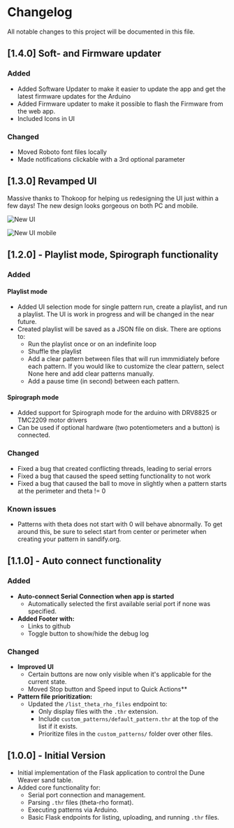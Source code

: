 # Changelog

All notable changes to this project will be documented in this file.

## [1.4.0] Soft- and Firmware updater

### Added

- Added Software Updater to make it easier to update the app and get the latest firmware updates for the Arduino
- Added Firmware updater to make it possible to flash the Firmware from the web app.
- Included Icons in UI

### Changed
- Moved Roboto font files locally
- Made notifications clickable with a 3rd optional parameter

## [1.3.0] Revamped UI

Massive thanks to Thokoop for helping us redesigning the UI just within a few days! The new design looks gorgeous on both PC and mobile. 

![New UI](./static/UI_1.3.png)

![New UI mobile](./static/IMG_9753.png)

## [1.2.0] - Playlist mode, Spirograph functionality

### Added

#### Playlist mode

- Added UI selection mode for single pattern run, create a playlist, and run a playlist. The UI is work in progress and will be changed in the near future.
- Created playlist will be saved as a JSON file on disk. There are options to:
  - Run the playlist once or on an indefinite loop
  - Shuffle the playlist
  - Add a clear pattern between files that will run immmidiately before each pattern. If you would like to customize the clear pattern, select None here and add clear patterns manually.
  - Add a pause time (in second) between each pattern.

#### Spirograph mode

- Added support for Spirograph mode for the arduino with DRV8825 or TMC2209 motor drivers
- Can be used if optional hardware (two potentiometers and a button) is connected.

### Changed

- Fixed a bug that created conflicting threads, leading to serial errors
- Fixed a bug that caused the speed setting functionality to not work
- Fixed a bug that caused the ball to move in slightly when a pattern starts at the perimeter and theta != 0

### Known issues

- Patterns with theta does not start with 0 will behave abnormally. To get around this, be sure to select start from center or perimeter when creating your pattern in sandify.org.

## [1.1.0] - Auto connect functionality

### Added
- **Auto-connect Serial Connection when app is started**
    - Automatically selected the first available serial port if none was specified.
- **Added Footer with:**
  - Links to github
  - Toggle button to show/hide the debug log

### Changed
- **Improved UI**
  - Certain buttons are now only visible when it's applicable for the current state.
  - Moved Stop button and Speed input to Quick Actions**
- **Pattern file prioritization:**
    - Updated the `/list_theta_rho_files` endpoint to:
        - Only display files with the `.thr` extension.
        - Include `custom_patterns/default_pattern.thr` at the top of the list if it exists.
        - Prioritize files in the `custom_patterns/` folder over other files.

## [1.0.0] - Initial Version
- Initial implementation of the Flask application to control the Dune Weaver sand table.
- Added core functionality for:
    - Serial port connection and management.
    - Parsing `.thr` files (theta-rho format).
    - Executing patterns via Arduino.
    - Basic Flask endpoints for listing, uploading, and running `.thr` files.
